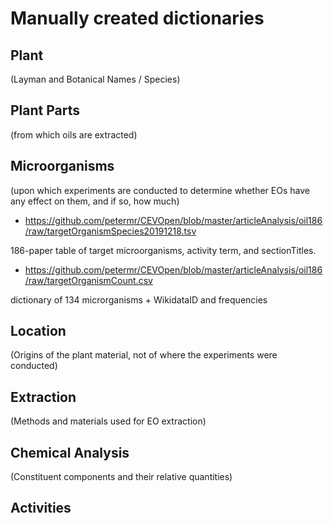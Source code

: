 # Manually created dictionaries

## Plant 
(Layman and Botanical Names / Species)

## Plant Parts 
(from which oils are extracted)

## Microorganisms 
(upon which experiments are conducted to determine whether EOs have any effect on them, and if so, how much)

* https://github.com/petermr/CEVOpen/blob/master/articleAnalysis/oil186/raw/targetOrganismSpecies20191218.tsv 

186-paper table  of target microorganisms, activity term, and sectionTitles.

* https://github.com/petermr/CEVOpen/blob/master/articleAnalysis/oil186/raw/targetOrganismCount.csv

dictionary of 134 microrganisms + WikidataID and frequencies 

## Location
(Origins of the plant material, not of where the experiments were conducted)

## Extraction
(Methods and materials used for EO extraction)

## Chemical Analysis
(Constituent components and their relative quantities)

## Activities


